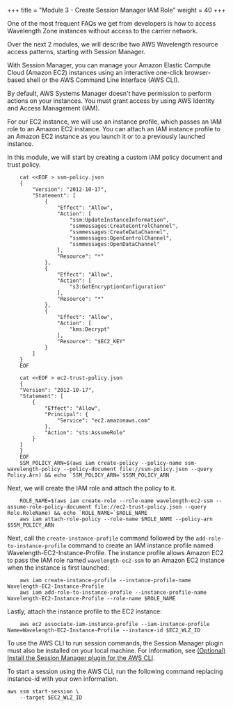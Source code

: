 +++
title = "Module 3 - Create Session Manager IAM Role"
weight = 40
+++


One of the most frequent FAQs we get from developers is how to access Wavelength Zone instances without access to the carrier network. 

Over the next 2 modules, we will describe two AWS Wavelength resource access patterns, starting with Session Manager. 

With Session Manager, you can manage your Amazon Elastic Compute Cloud (Amazon EC2) instances using an interactive one-click browser-based shell or the AWS Command Line Interface (AWS CLI).

By default, AWS Systems Manager doesn't have permission to perform actions on your instances. You must grant access by using AWS Identity and Access Management (IAM). 

For our EC2 instance, we will use an instance profile, which passes an IAM role to an Amazon EC2 instance. You can attach an IAM instance profile to an Amazon EC2 instance as you launch it or to a previously launched instance. 

In this module, we will start by creating a custom IAM policy document and trust policy.
```
    cat <<EOF > ssm-policy.json 
    {
        "Version": "2012-10-17",
        "Statement": [
            {
                "Effect": "Allow",
                "Action": [
                    "ssm:UpdateInstanceInformation",
                    "ssmmessages:CreateControlChannel",
                    "ssmmessages:CreateDataChannel",
                    "ssmmessages:OpenControlChannel",
                    "ssmmessages:OpenDataChannel"
                ],
                "Resource": "*"
            },
            {
                "Effect": "Allow",
                "Action": [
                    "s3:GetEncryptionConfiguration"
                ],
                "Resource": "*"
            },
            {
                "Effect": "Allow",
                "Action": [
                    "kms:Decrypt"
                ],
                "Resource": "$EC2_KEY"
            }
        ]
    }
    EOF
    
    cat <<EOF > ec2-trust-policy.json 
    {
    "Version": "2012-10-17",
    "Statement": [
        {
            "Effect": "Allow",
            "Principal": {
                "Service": "ec2.amazonaws.com"
            },
            "Action": "sts:AssumeRole"
        }
    ]
    }
    EOF
    SSM_POLICY_ARN=$(aws iam create-policy --policy-name ssm-wavelength-policy --policy-document file://ssm-policy.json --query Policy.Arn) && echo `SSM_POLICY_ARN=`$SSM_POLICY_ARN
```

Next, we will create the IAM role and attach the policy to it.
```
    ROLE_NAME=$(aws iam create-role --role-name wavelength-ec2-ssm --assume-role-policy-document file://ec2-trust-policy.json --query Role.RoleName) && echo `ROLE_NAME=`$ROLE_NAME
    aws iam attach-role-policy --role-name $ROLE_NAME --policy-arn $SSM_POLICY_ARN
```

Next, call the `create-instance-profile` command followed by the `add-role-to-instance-profile` command to create an IAM instance profile named Wavelength-EC2-Instance-Profile. The instance profile allows Amazon EC2 to pass the IAM role named `wavelength-ec2-ssm` to an Amazon EC2 instance when the instance is first launched:
```
    aws iam create-instance-profile --instance-profile-name Wavelength-EC2-Instance-Profile
    aws iam add-role-to-instance-profile --instance-profile-name Wavelength-EC2-Instance-Profile --role-name $ROLE_NAME
```

Lastly, attach the instance profile to the EC2 instance:
``` 
    aws ec2 associate-iam-instance-profile --iam-instance-profile Name=Wavelength-EC2-Instance-Profile --instance-id $EC2_WLZ_ID
```

To use the AWS CLI to run session commands, the Session Manager plugin must also be installed on your local machine. For information, see [(Optional) Install the Session Manager plugin for the AWS CLI](https://docs.aws.amazon.com/systems-manager/latest/userguide/session-manager-working-with-install-plugin.html).

To start a session using the AWS CLI, run the following command replacing instance-id with your own information.

```
aws ssm start-session \
    --target $EC2_WLZ_ID
```